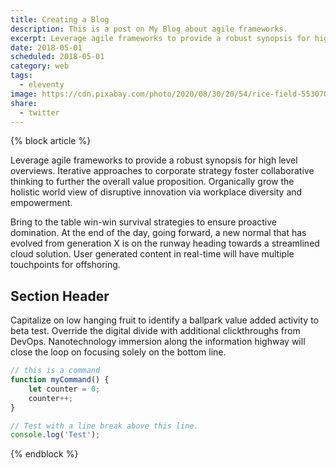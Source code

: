 ```yaml
---
title: Creating a Blog
description: This is a post on My Blog about agile frameworks.
excerpt: Leverage agile frameworks to provide a robust synopsis for high level overviews. Iterative approaches to corporate strategy foster collaborative thinking to further the overall value proposition.
date: 2018-05-01
scheduled: 2018-05-01
category: web
tags:
  - eleventy
image: https://cdn.pixabay.com/photo/2020/08/30/20/54/rice-field-5530707_1280.jpg
share:
  - twitter
---
```


{% block article %}

Leverage agile frameworks to provide a robust synopsis for high level overviews. Iterative approaches to corporate strategy foster collaborative thinking to further the overall value proposition. Organically grow the holistic world view of disruptive innovation via workplace diversity and empowerment.

Bring to the table win-win survival strategies to ensure proactive domination. At the end of the day, going forward, a new normal that has evolved from generation X is on the runway heading towards a streamlined cloud solution. User generated content in real-time will have multiple touchpoints for offshoring.

## Section Header

Capitalize on low hanging fruit to identify a ballpark value added activity to beta test. Override the digital divide with additional clickthroughs from DevOps. Nanotechnology immersion along the information highway will close the loop on focusing solely on the bottom line.

```js
// this is a command
function myCommand() {
	let counter = 0;
	counter++;
}

// Test with a line break above this line.
console.log('Test');
```

{% endblock %}